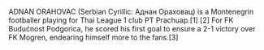 ADNAN ORAHOVAC (Serbian Cyrillic: Аднан Ораховац) is a Montenegrin footballer playing for Thai League 1 club PT Prachuap.[1] [2] For FK Budućnost Podgorica, he scored his first goal to ensure a 2-1 victory over FK Mogren, endearing himself more to the fans.[3]
